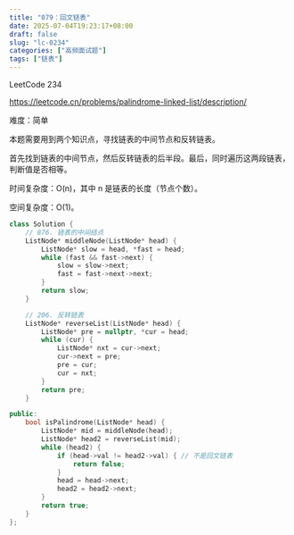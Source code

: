```yaml
---
title: "079：回文链表"
date: 2025-07-04T19:23:17+08:00
draft: false
slug: "lc-0234"
categories: ["高频面试题"]
tags: ["链表"]
---
```


LeetCode 234

https://leetcode.cn/problems/palindrome-linked-list/description/

难度：简单

本题需要用到两个知识点，寻找链表的中间节点和反转链表。

首先找到链表的中间节点，然后反转链表的后半段。最后，同时遍历这两段链表，判断值是否相等。

时间复杂度：O(n)，其中 n 是链表的长度（节点个数）。

空间复杂度：O(1)。

<!--more-->

```cpp
class Solution {
    // 876. 链表的中间结点
    ListNode* middleNode(ListNode* head) {
        ListNode* slow = head, *fast = head;
        while (fast && fast->next) {
            slow = slow->next;
            fast = fast->next->next;
        }
        return slow;
    }

    // 206. 反转链表
    ListNode* reverseList(ListNode* head) {
        ListNode* pre = nullptr, *cur = head;
        while (cur) {
            ListNode* nxt = cur->next;
            cur->next = pre;
            pre = cur;
            cur = nxt;
        }
        return pre;
    }

public:
    bool isPalindrome(ListNode* head) {
        ListNode* mid = middleNode(head);
        ListNode* head2 = reverseList(mid);
        while (head2) {
            if (head->val != head2->val) { // 不是回文链表
                return false;
            }
            head = head->next;
            head2 = head2->next;
        }
        return true;
    }
};
```
